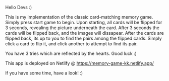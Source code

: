 Hello Devs :)

This is my implementation of the classic card-matching memory game. Simply press start game to begin. Upon starting, all cards will be flipped for 3 seconds, revealing the picture underneath the card. After 3 seconds the cards will be flipped back, and the images will dissapear. After the cards are flipped back, its up to you to find the pairs among the flipped cards. Simply click a card to flip it, and click another to attempt to find its pair.

You have 3 tries which are reflected by the hearts. Good luck :)

This app is deployed on Netlify @ https://memory-game-kk.netlify.app/ 

If you have some time, have a look! :)